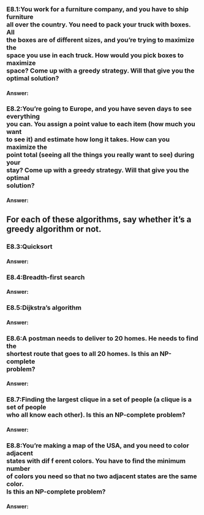 <h3>E8.1:You work for a furniture company, and you have to ship furniture <br>
all over the country. You need to pack your truck with boxes. All <br>
the boxes are of different sizes, and you’re trying to maximize the <br>
space you use in each truck. How would you pick boxes to maximize <br>
space? Come up with a greedy strategy. Will that give you the <br>
optimal solution?</h3>

<h4>Answer: </h4>



<h3>E8.2:You’re going to Europe, and you have seven days to see everything <br>
you can. You assign a point value to each item (how much you want <br>
to see it) and estimate how long it takes. How can you maximize the <br>
point total (seeing all the things you really want to see) during your <br>
stay? Come up with a greedy strategy. Will that give you the optimal <br>
solution?</h3>

<h4>Answer: </h4>



## For each of these algorithms, say whether it’s a greedy algorithm or not.

### E8.3:Quicksort 

#### Answer: 



### E8.4:Breadth-first search 

#### Answer: 



### E8.5:Dijkstra’s algorithm

#### Answer: 



<h3>E8.6:A postman needs to deliver to 20 homes. He needs to find the <br>
shortest route that goes to all 20 homes. Is this an NP-complete <br>
problem?</h3>

#### Answer: 


<h3>E8.7:Finding the largest clique in a set of people (a clique is a set of people <br>
who all know each other). Is this an NP-complete problem?</h3>

#### Answer: 


<h3>E8.8:You’re making a map of the USA, and you need to color adjacent <br>
states with dif f erent colors. You have to find the minimum number <br>
of colors you need so that no two adjacent states are the same color. <br>
Is this an NP-complete problem?</h3>

#### Answer: 

